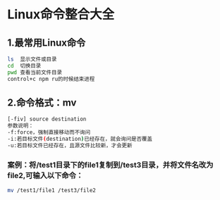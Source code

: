 # Linux命令整合大全

## 1.最常用Linux命令

```sh
ls  显示文件或目录
cd  切换目录
pwd 查看当前文件目录
control+c npm ru的时候结束进程
```

## 2.命令格式：mv

```sh
[-fiv] source destination
参数说明：
-f:force，强制直接移动而不询问
-i:若目标文件(destination)已经存在，就会询问是否覆盖
-u:若目标文件已经存在，且源文件比较新，才会更新
```

### 案例：将/test1目录下的file1复制到/test3目录，并将文件名改为file2,可输入以下命令：

```sh
mv /test1/file1 /test3/file2
```

